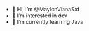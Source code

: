 - 👋 Hi, I’m @MaylonVianaStd
- 👀 I’m interested in dev
- 🌱 I’m currently learning Java

<!---
MaylonVianaStd/MaylonVianaStd is a ✨ special ✨ repository because its `README.md` (this file) appears on your GitHub profile.
You can click the Preview link to take a look at your changes.
--->
